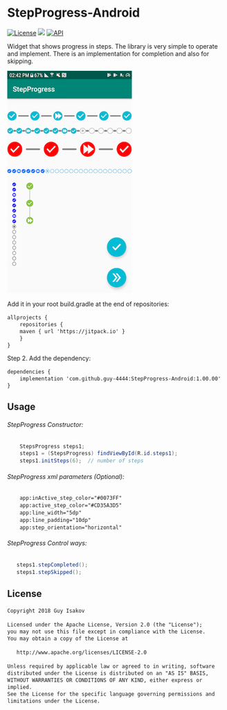 # StepProgress-Android
[![License](https://img.shields.io/badge/License-Apache%202.0-blue.svg)](https://github.com/vlad1m1r990/Lemniscate/blob/master/LICENSE)
[![](https://jitpack.io/v/guy-4444/StepProgress-Android.svg)](https://jitpack.io/#guy-4444/StepProgress-Android)
[![API](https://img.shields.io/badge/API-15%2B-green.svg?style=flat)]()

Widget that shows progress in steps.
The library is very simple to operate and implement.
There is an implementation for completion and also for skipping.

![device-2018-06-06-144912](https://github.com/guy-4444/StepProgress-Android/blob/master/device-2019-02-04-144302.png?raw=true)

Add it in your root build.gradle at the end of repositories:
```
allprojects {
    repositories {
	maven { url 'https://jitpack.io' }
    }
}
```

Step 2. Add the dependency:

```
dependencies {
    implementation 'com.github.guy-4444:StepProgress-Android:1.00.00'
}
```
## Usage

###### StepProgress Constructor:
```java
    StepsProgress steps1;
    steps1 = (StepsProgress) findViewById(R.id.steps1);
    steps1.initSteps(6);  // number of steps
```

###### StepProgress xml parameters (Optional):
```xml
    app:inActive_step_color="#0073FF"
    app:active_step_color="#CD35A3D5"
    app:line_width="5dp"
    app:line_padding="10dp"
    app:step_orientation="horizontal"
```
###### StepProgress Control ways:
```java
   steps1.stepCompleted();
   steps1.stepSkipped();
```

## License

    Copyright 2018 Guy Isakov

    Licensed under the Apache License, Version 2.0 (the "License");
    you may not use this file except in compliance with the License.
    You may obtain a copy of the License at

       http://www.apache.org/licenses/LICENSE-2.0

    Unless required by applicable law or agreed to in writing, software
    distributed under the License is distributed on an "AS IS" BASIS,
    WITHOUT WARRANTIES OR CONDITIONS OF ANY KIND, either express or implied.
    See the License for the specific language governing permissions and
    limitations under the License.


